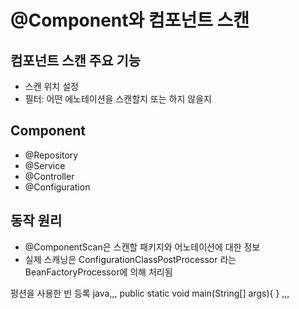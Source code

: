 # @Component와 컴포넌트 스캔

## 컴포넌트 스캔 주요 기능
- 스캔 위치 설정
- 필터: 어떤 에노테이션을 스캔할지 또는 하지 않을지

## Component
- @Repository
- @Service
- @Controller
- @Configuration

## 동작 원리
- @ComponentScan은 스캔할 패키지와 어노테이션에 대한 정보
- 실제 스캐닝은 ConfigurationClassPostProcessor 라는 BeanFactoryProcessor에 의해 처리됨


펑션을 사용한 빈 등록
java,,,
public static void main(String[] args){
}
,,,
